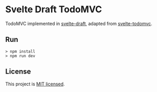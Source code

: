# Svelte Draft TodoMVC

TodoMVC implemented in [svelte-draft](https://github.com/mistlog/svelte-draft), adapted from [svelte-todomvc](https://github.com/sveltejs/svelte-todomvc).

## Run

```shell
> npm install
> npm run dev
```

## License

This project is [MIT licensed](https://github.com/mistlog/svelte-draft-todo-mvc/blob/master/LICENSE).